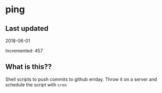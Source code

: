 # ping

## Last updated
2018-06-01

Incremented: 457

## What is this??
Shell scripts to push commits to github errday. Throw it on a server and schedule the script with `cron`
